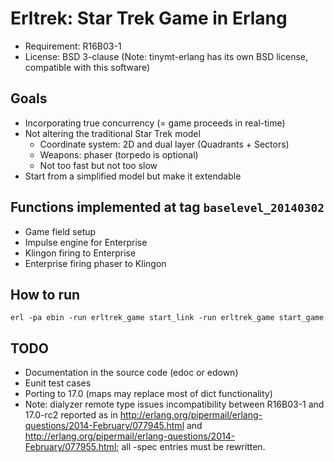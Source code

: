 # Erltrek: Star Trek Game in Erlang

* Requirement: R16B03-1
* License: BSD 3-clause (Note: tinymt-erlang has its own BSD license, compatible with this software)

## Goals

* Incorporating true concurrency (= game proceeds in real-time)
* Not altering the traditional Star Trek model
    * Coordinate system: 2D and dual layer (Quadrants + Sectors)
    * Weapons: phaser (torpedo is optional)
    * Not too fast but not too slow
* Start from a simplified model but make it extendable

## Functions implemented at tag `baselevel_20140302`

* Game field setup
* Impulse engine for Enterprise
* Klingon firing to Enterprise
* Enterprise firing phaser to Klingon

## How to run

    erl -pa ebin -run erltrek_game start_link -run erltrek_game start_game

## TODO

* Documentation in the source code (edoc or edown)
* Eunit test cases
* Porting to 17.0 (maps may replace most of dict functionality)
* Note: dialyzer remote type issues incompatibility between R16B03-1 and 17.0-rc2 reported as in
<http://erlang.org/pipermail/erlang-questions/2014-February/077945.html> and <http://erlang.org/pipermail/erlang-questions/2014-February/077955.html>; all -spec entries must be rewritten.

